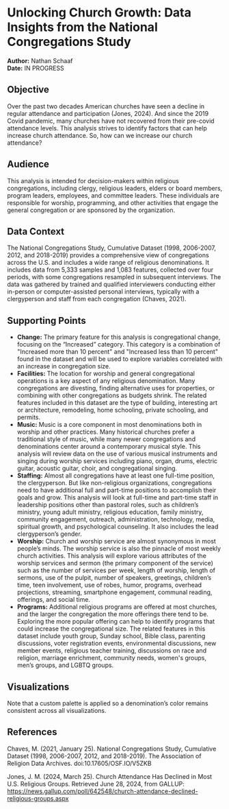 # Unlocking Church Growth: Data Insights from the National Congregations Study

**Author:** Nathan Schaaf  
**Date:** IN PROGRESS

## Objective

Over the past two decades American churches have seen a decline in regular attendance and participation (Jones, 2024). And since the 2019 Covid pandemic, many churches have not recovered from their pre-covid attendance levels. This analysis strives to identify factors that can help increase church attendance. So, how can we increase our church attendance?

## Audience

This analysis is intended for decision-makers within religious congregations, including clergy, religious leaders, elders or board members, program leaders, employees, and committee leaders. These individuals are responsible for worship, programming, and other activities that engage the general congregation or are sponsored by the organization.

## Data Context

The National Congregations Study, Cumulative Dataset (1998, 2006-2007, 2012, and 2018-2019) provides a comprehensive view of congregations across the U.S. and includes a wide range of religious denominations. It includes data from 5,333 samples and 1,083 features, collected over four periods, with some congregations resampled in subsequent interviews. The data was gathered by trained and qualified interviewers conducting either in-person or computer-assisted personal interviews, typically with a clergyperson and staff from each congregation (Chaves, 2021).

## Supporting Points

- **Change:** The primary feature for this analysis is congregational change, focusing on the “Increased” category. This category is a combination of "Increased more than 10 percent" and "Increased less than 10 percent" found in the dataset and will be used to explore variables correlated with an increase in congregation size.
- **Facilities:** The location for worship and general congregational operations is a key aspect of any religious denomination. Many congregations are divesting, finding alternative uses for properties, or combining with other congregations as budgets shrink. The related features included in this dataset are the type of building, interesting art or architecture, remodeling, home schooling, private schooling, and permits.
- **Music:** Music is a core component in most denominations both in worship and other practices. Many historical churches prefer a traditional style of music, while many newer congregations and denominations center around a contemporary musical style. This analysis will review data on the use of various musical instruments and singing during worship services including piano, organ, drums, electric guitar, acoustic guitar, choir, and congregational singing.
- **Staffing:** Almost all congregations have at least one full-time position, the clergyperson. But like non-religious organizations, congregations need to have additional full and part-time positions to accomplish their goals and grow. This analysis will look at full-time and part-time staff in leadership positions other than pastoral roles, such as children’s ministry, young adult ministry, religious education, family ministry, community engagement, outreach, administration, technology, media, spiritual growth, and psychological counseling. It also includes the lead clergyperson’s gender.
- **Worship:** Church and worship service are almost synonymous in most people’s minds. The worship service is also the pinnacle of most weekly church activities. This analysis will explore various attributes of the worship services and sermon (the primary component of the service) such as the number of services per week, length of worship, length of sermons, use of the pulpit, number of speakers, greetings, children’s time, teen involvement, use of robes, humor, programs, overhead projections, streaming, smartphone engagement, communal reading, offerings, and social time.
- **Programs:** Additional religious programs are offered at most churches, and the larger the congregation the more offerings there tend to be. Exploring the more popular offering can help to identify programs that could increase the congregational size. The related features in this dataset include youth group, Sunday school, Bible class, parenting discussions, voter registration events, environmental discussions, new member events, religious teacher training, discussions on race and religion, marriage enrichment, community needs, women's groups, men’s groups, and LGBTQ groups.

## Visualizations

Note that a custom palette is applied so a denomination’s color remains consistent across all visualizations.

## References

Chaves, M. (2021, January 25). National Congregations Study, Cumulative Dataset (1998, 2006-2007, 2012, and 2018-2019). The Association of Religion Data Archives. doi:10.17605/OSF.IO/V5ZKB

Jones, J. M. (2024, March 25). Church Attendance Has Declined in Most U.S. Religious Groups. Retrieved June 28, 2024, from GALLUP: https://news.gallup.com/poll/642548/church-attendance-declined-religious-groups.aspx
